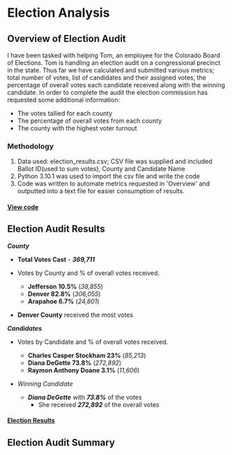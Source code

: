 # Election Analysis
## Overview of Election Audit
I have been tasked with helping Tom, an employee for the Colorado Board of Elections. Tom is handling an election audit on a congressional precinct in the state. Thus far we have calculated and submitted various metrics; total number of votes, list of candidates and their assigned votes, the percentage of overall votes each candidate received along with the winning candidate. In order to complete the audit the election commission has requested some additional information:
- The votes tallied for each county
- The percentage of overall votes from each county
- The county with the highest voter turnout
 
### Methodology
1. Data used: election_results.csv; CSV file was supplied and included Ballot ID(used to sum votes), County and Candidate Name 
2. Python 3.10.1 was used to import the csv file and write the code
3. Code was written to automate metrics requested in 'Overview' and outputted into a text file for easier consumption of results.
#### [View code](PyPoll_Challenge.py.md)

## Election Audit Results
***County***
 - **Total Votes Cast** - ***369,711***
 
 - Votes by County and % of overall votes received.
   - **Jefferson 10.5%** (*38,855*)
   - **Denver 82.8%** (*306,055*)
   - **Arapahoe 6.7%** (*24,801*)
 
 - **Denver County** received the most votes

***Candidates***
- Votes by Candidate and % of overall votes received.
  - **Charles Casper Stockham 23%** (*85,213*)
  - **Diana DeGette 73.8%** (*272,892*)
  - **Raymon Anthony Doane 3.1%** (*11,606*)

- *Winning Candidate*
  - ***Diana DeGette*** with ***73.8%*** of the votes
    - She received ***272,892*** of the overall votes
#### [Election Results](Analysis/election_results.txt)

## Election Audit Summary

